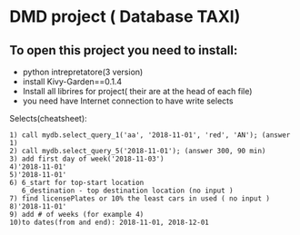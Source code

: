 # DMD project ( Database TAXI)


## To open this project you need to install:
  * python intrepretatore(3 version)
  * install Kivy-Garden==0.1.4
  * Install all librires for project( their are at the head of each file)
  * you need have Internet connection to have write selects
  
  Selects(cheatsheet):


    1) call mydb.select_query_1('aa', '2018-11-01', 'red', 'AN'); (answer 1)
    2) call mydb.select_query_5('2018-11-01'); (answer 300, 90 min)
    3) add first day of week('2018-11-03')
    4)'2018-11-01'
    5)'2018-11-01'
    6) 6_start for top-start location
       6_destination - top destination location (no input )
    7) find licensePlates or 10% the least cars in used ( no input )
    8)'2018-11-01'
    9) add # of weeks (for example 4)
    10)to dates(from and end): 2018-11-01, 2018-12-01

